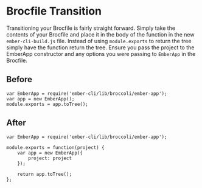 # Brocfile Transition

Transitioning your Brocfile is fairly straight forward. Simply take the contents of your Brocfile and place it in the body of the function in the new `ember-cli-build.js` file.  Instead of using `module.exports` to return the tree simply have the function return the tree.  Ensure you pass the project to the EmberApp constructor and any options you were passing to `EmberApp` in the Brocfile.

## Before

```
var EmberApp = require('ember-cli/lib/broccoli/ember-app');
var app = new EmberApp();
module.exports = app.toTree();
```

## After
```
var EmberApp = require('ember-cli/lib/broccoli/ember-app');

module.exports = function(project) {
    var app = new EmberApp({
        project: project
    });

    return app.toTree();
};
```